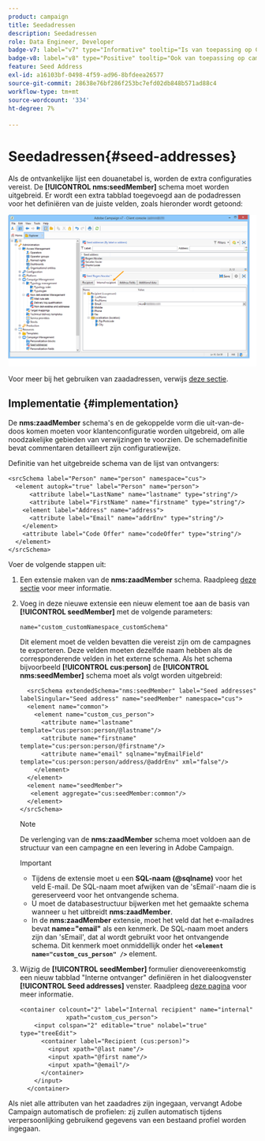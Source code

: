 ```yaml
---
product: campaign
title: Seedadressen
description: Seedadressen
role: Data Engineer, Developer
badge-v7: label="v7" type="Informative" tooltip="Is van toepassing op Campaign Classic v7"
badge-v8: label="v8" type="Positive" tooltip="Ook van toepassing op campagne v8"
feature: Seed Address
exl-id: a16103bf-0498-4f59-ad96-8bfdeea26577
source-git-commit: 28638e76bf286f253bc7efd02db848b571ad88c4
workflow-type: tm+mt
source-wordcount: '334'
ht-degree: 7%

---
```


# Seedadressen{#seed-addresses}



Als de ontvankelijke lijst een douanetabel is, worden de extra configuraties vereist. De **[!UICONTROL nms:seedMember]** schema moet worden uitgebreid. Er wordt een extra tabblad toegevoegd aan de podadressen voor het definiëren van de juiste velden, zoals hieronder wordt getoond:

![](assets/s_ncs_user_seedlist_new_tab.png)

Voor meer bij het gebruiken van zaadadressen, verwijs [deze sectie](../../delivery/using/about-seed-addresses.md).

## Implementatie {#implementation}

De **nms:zaadMember** schema&#39;s en de gekoppelde vorm die uit-van-de-doos komen moeten voor klantenconfiguratie worden uitgebreid, om alle noodzakelijke gebieden van verwijzingen te voorzien. De schemadefinitie bevat commentaren detailleert zijn configuratiewijze.

Definitie van het uitgebreide schema van de lijst van ontvangers:

```
<srcSchema label="Person" name="person" namespace="cus">
  <element autopk="true" label="Person" name="person">
      <attribute label="LastName" name="lastname" type="string"/>
      <attribute label="FirstName" name="firstname" type="string"/>
    <element label="Address" name="address">
      <attribute label="Email" name="addrEnv" type="string"/>
    </element>
    <attribute label="Code Offer" name="codeOffer" type="string"/>
  </element>
</srcSchema>
```

Voer de volgende stappen uit:

1. Een extensie maken van de **nms:zaadMember** schema. Raadpleeg [deze sectie](../../configuration/using/extending-a-schema.md) voor meer informatie.
1. Voeg in deze nieuwe extensie een nieuw element toe aan de basis van **[!UICONTROL seedMember]** met de volgende parameters:

   ```
   name="custom_customNamespace_customSchema"
   ```

   Dit element moet de velden bevatten die vereist zijn om de campagnes te exporteren. Deze velden moeten dezelfde naam hebben als de corresponderende velden in het externe schema. Als het schema bijvoorbeeld **[!UICONTROL cus:person]** de **[!UICONTROL nms:seedMember]** schema moet als volgt worden uitgebreid:

   ```
     <srcSchema extendedSchema="nms:seedMember" label="Seed addresses" labelSingular="Seed address" name="seedMember" namespace="cus">
     <element name="common">
       <element name="custom_cus_person">
         <attribute name="lastname" template="cus:person:person/@lastname"/>
         <attribute name="firstname" template="cus:person:person/@firstname"/>
         <attribute name="email" sqlname="myEmailField" template="cus:person:person/address/@addrEnv" xml="false"/>
       </element>
     </element>
     <element name="seedMember">
      <element aggregate="cus:seedMember:common"/>
     </element>
   </srcSchema>
   ```

   >[!NOTE]
   >
   >De verlenging van de **nms:zaadMember** schema moet voldoen aan de structuur van een campagne en een levering in Adobe Campaign.

   >[!IMPORTANT]
   >
   >
   >    
   >    
   >    * Tijdens de extensie moet u een **SQL-naam (@sqlname)** voor het veld E-mail. De SQL-naam moet afwijken van de &#39;sEmail&#39;-naam die is gereserveerd voor het ontvangende schema.
   >    * U moet de databasestructuur bijwerken met het gemaakte schema wanneer u het uitbreidt **nms:zaadMember**.
   >    * In de **nms:zaadMember** extensie, moet het veld dat het e-mailadres bevat **name=&quot;email&quot;** als een kenmerk. De SQL-naam moet anders zijn dan &#39;sEmail&#39;, dat al wordt gebruikt voor het ontvangende schema. Dit kenmerk moet onmiddellijk onder het **`<element name="custom_cus_person" />`** element.
   >    
   >

1. Wijzig de **[!UICONTROL seedMember]** formulier dienovereenkomstig een nieuw tabblad &quot;Interne ontvanger&quot; definiëren in het dialoogvenster **[!UICONTROL Seed addresses]** venster. Raadpleeg [deze pagina](../../configuration/using/form-structure.md) voor meer informatie.

   ```
   <container colcount="2" label="Internal recipient" name="internal"
                xpath="custom_cus_person">
       <input colspan="2" editable="true" nolabel="true" type="treeEdit">
         <container label="Recipient (cus:person)">
           <input xpath="@last name"/>
           <input xpath="@first name"/>
           <input xpath="@email"/>
         </container>
       </input>
     </container>
   ```

Als niet alle attributen van het zaadadres zijn ingegaan, vervangt Adobe Campaign automatisch de profielen: zij zullen automatisch tijdens verpersoonlijking gebruikend gegevens van een bestaand profiel worden ingegaan.
